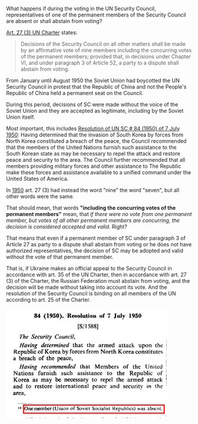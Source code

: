 What happens if during the voting in the UN Security Council, representatives of one of the permanent members of the Security Council are absent or shall abstain from voting? 

[Art. 27 (3) UN Charter](https://www.un.org/en/about-us/un-charter/chapter-5) states: 
> Decisions of the Security Council on all other matters shall be made by an affirmative vote of nine members including the concurring votes of the permanent members; provided that, in decisions under Chapter VI, and under paragraph 3 of Article 52, a party to a dispute shall abstain from voting. 

From January until August 1950 the Soviet Union had boycotted the UN Security Council in protest that the Republic of China and not the People's Republic of China held a permanent seat on the Council.

During this period, decisions of SC were made without the voice of the Soviet Union and they are accepted as legitimate, including by the Soviet Union itself. 

Most important, this includes [Resolution of UN SC # 84 (1950) of 7 July 1950](https://en.wikipedia.org/wiki/United_Nations_Security_Council_Resolution_84): 
Having determined that the invasion of South Korea by forces from North Korea constituted a breach of the peace, the Council recommended that the members of the United Nations furnish such assistance to the South Korean state as may be necessary to repel the attack and restore peace and security to the area. The Council further recommended that all members providing military forces and other assistance to The Republic make these forces and assistance available to a unified command under the United States of America.

In [1950](https://treaties.un.org/doc/publication/ctc/uncharter.pdf) art. 27 (3) had instead the word "nine" the word "seven", but all other words were the same. 

That should mean, that words **"including the concurring votes of the permanent members"** mean, that *if there were no vote from one permanent member, but votes of all other permanent members are concurring, the decision is considered accepted and valid*. Right? 

That means that even if a permanent member of SC under paragraph 3 of Article 27 as party to a dispute shall abstain from voting or he does not have authorized representatives, the decision of SC may be adopted and valid without the vote of that permanent member.

That is, if Ukraine makes an official appeal to the Security Council in accordance with art. 35 of the UN Charter, then in accordance with art. 27 (3) of the Charter, the Russian Federation must abstain from voting, and the decision will be made without taking into account its vote. And the resolution of the Security Council is binding on all members of the UN according to art. 25 of the Charter.

![Resolution of UN SC # 84 (1950) of 7 July 1950](/images/un_sc_resolution_84_1950.png)